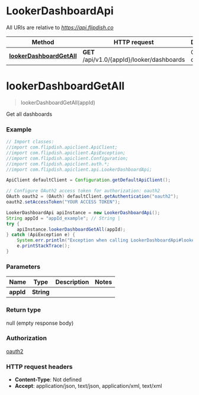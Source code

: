 # LookerDashboardApi

All URIs are relative to *https://api.flipdish.co*

Method | HTTP request | Description
------------- | ------------- | -------------
[**lookerDashboardGetAll**](LookerDashboardApi.md#lookerDashboardGetAll) | **GET** /api/v1.0/{appId}/looker/dashboards | Get all dashboards


<a name="lookerDashboardGetAll"></a>
# **lookerDashboardGetAll**
> lookerDashboardGetAll(appId)

Get all dashboards

### Example
```java
// Import classes:
//import com.flipdish.apiclient.ApiClient;
//import com.flipdish.apiclient.ApiException;
//import com.flipdish.apiclient.Configuration;
//import com.flipdish.apiclient.auth.*;
//import com.flipdish.apiclient.api.LookerDashboardApi;

ApiClient defaultClient = Configuration.getDefaultApiClient();

// Configure OAuth2 access token for authorization: oauth2
OAuth oauth2 = (OAuth) defaultClient.getAuthentication("oauth2");
oauth2.setAccessToken("YOUR ACCESS TOKEN");

LookerDashboardApi apiInstance = new LookerDashboardApi();
String appId = "appId_example"; // String | 
try {
    apiInstance.lookerDashboardGetAll(appId);
} catch (ApiException e) {
    System.err.println("Exception when calling LookerDashboardApi#lookerDashboardGetAll");
    e.printStackTrace();
}
```

### Parameters

Name | Type | Description  | Notes
------------- | ------------- | ------------- | -------------
 **appId** | **String**|  |

### Return type

null (empty response body)

### Authorization

[oauth2](../README.md#oauth2)

### HTTP request headers

 - **Content-Type**: Not defined
 - **Accept**: application/json, text/json, application/xml, text/xml

